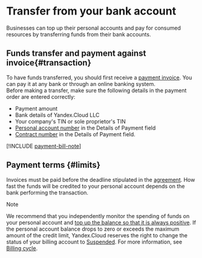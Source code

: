 # Transfer from your bank account

Businesses can top up their personal accounts and pay for consumed resources by transferring funds from their bank accounts.

## Funds transfer and payment against invoice{#transaction}

To have funds transferred, you should first receive a [payment invoice](../concepts/bill.md). You can pay it at any bank or through an online banking system.
<br/>Before making a transfer, make sure the following details in the payment order are entered correctly:

   - Payment amount
   - Bank details of Yandex.Cloud LLC
   - Your company's TIN or sole proprietor's TIN
   - [Personal account number](../concepts/personal-account.md#id) in the Details of Payment field
   - [Contract number](../concepts/contract.md) in the Details of Payment field.

[!INCLUDE [payment-bill-note](../_includes/payment-bill-note.md)]

## Payment terms  {#limits}

Invoices must be paid before the deadline stipulated in the [agreement](../concepts/contract.md). How fast the funds will be credited to your personal account depends on the bank performing the transaction.

> [!NOTE]
>
> We recommend that you independently monitor the spending of funds on your personal account and [top up the balance so that it is always positive](../operations/pay-the-bill.md). If the personal account balance drops to zero or exceeds the maximum amount of the credit limit, Yandex.Cloud reserves the right to change the status of your billing account to [Suspended](../concepts/billing-account.md#conditions). For more information, see [Billing cycle](../payment/billing-cycle-business.md).
>
